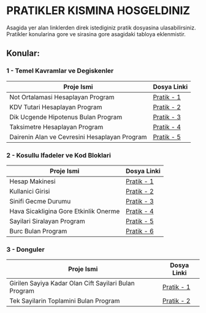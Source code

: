 # PRATIKLER KISMINA HOSGELDINIZ

Asagida yer alan linklerden direk istediginiz pratik dosyasina ulasabilirsiniz. Pratikler konularina gore ve sirasina gore asagidaki tabloya eklenmistir.

## Konular:

### 1 - Temel Kavramlar ve Degiskenler

| Proje Ismi | Dosya Linki |
| ---------- | ----------- |
| Not Ortalamasi Hesaplayan Program | [Pratik - 1](https://github.com/rrob1n/Java101Odevler/blob/main/Pratikler/NotOrtalamasiHesaplayanProgram/src/Main.java) |
| KDV Tutari Hesaplayan Program | [Pratik - 2](https://github.com/rrob1n/Java101Odevler/blob/main/Pratikler/KDVTutariHesaplayanProgram/src/Main.java) |
| Dik Ucgende Hipotenus Bulan Program | [Pratik - 3](https://github.com/rrob1n/Java101Odevler/blob/main/Pratikler/DikUcgendeHipotenusBulanProgram/src/Main.java) |
| Taksimetre Hesaplayan Program | [Pratik - 4](https://github.com/rrob1n/Java101Odevler/blob/main/Pratikler/TaksimetreHesaplayanProgram/src/Main.java) |
| Dairenin Alan ve Cevresini Hesaplayan Program | [Pratik - 5](https://github.com/rrob1n/Java101Odevler/blob/main/Pratikler/DaireninAlaniVeCevresiniHesaplayanProgram/src/Main.java) |

### 2 - Kosullu Ifadeler ve Kod Bloklari

| Proje Ismi | Dosya Linki |
| ---------- | ----------- |
| Hesap Makinesi | [Pratik - 1](https://github.com/rrob1n/Java101Odevler/blob/main/Pratikler/HesapMakinesi/src/Main.java) |
| Kullanici Girisi | [Pratik - 2](https://github.com/rrob1n/Java101Odevler/blob/main/Pratikler/KullaniciGirisi/src/Main.java) |
| Sinifi Gecme Durumu | [Pratik - 3](https://github.com/rrob1n/Java101Odevler/blob/main/Pratikler/SinifiGecmeDurumu/src/Main.java) |
| Hava Sicakligina Gore Etkinlik Onerme | [Pratik - 4](https://github.com/rrob1n/Java101Odevler/blob/main/Pratikler/HavaSicakliginaGoreEtkinlikOnerme/src/Main.java) |
| Sayilari Siralayan Program | [Pratik - 5](https://github.com/rrob1n/Java101Odevler/blob/main/Pratikler/SayilariSiralayanProgram/src/Main.java) |
| Burc Bulan Program | [Pratik - 6](https://github.com/rrob1n/Java101Odevler/blob/main/Pratikler/BurcBulanProgram/src/Main.java) |

### 3 - Donguler

| Proje Ismi | Dosya Linki |
| ---------- | ----------- |
| Girilen Sayiya Kadar Olan Cift Sayilari Bulan Program| [Pratik - 1](https://github.com/rrob1n/Java101Odevler/blob/main/Pratikler/GirilenSayiyaKadarOlanCiftSayilariBulanProgram/src/Main.java)
| Tek Sayilarin Toplamini Bulan Program | [Pratik - 2](https://github.com/rrob1n/Java101Odevler/blob/main/Pratikler/TekSayilarinToplaminiBulanProgram/src/Main.java) |
